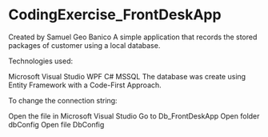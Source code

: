 # CodingExercise_FrontDeskApp
Created by Samuel Geo Banico 
A simple application that records the stored packages of customer using a local database.

Technologies used:

Microsoft Visual Studio WPF
C#
MSSQL
The database was create using Entity Framework with a Code-First Approach.

To change the connection string:

Open the file in Microsoft Visual Studio
Go to Db_FrontDeskApp
Open folder dbConfig
Open file DbConfig
